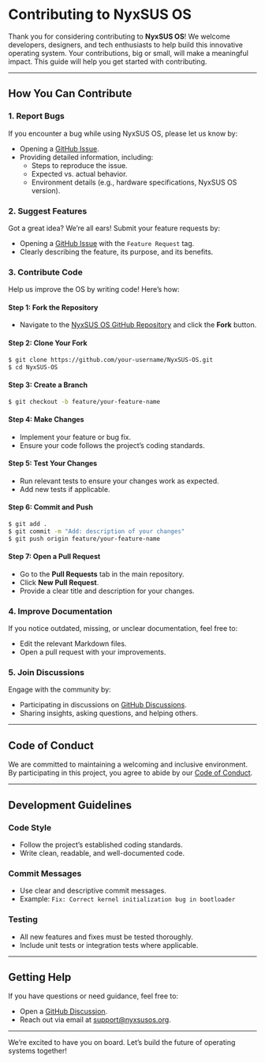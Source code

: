 # Contributing to NyxSUS OS

Thank you for considering contributing to **NyxSUS OS**! We welcome developers, designers, and tech enthusiasts to help build this innovative operating system. Your contributions, big or small, will make a meaningful impact. This guide will help you get started with contributing.

---

## How You Can Contribute

### 1. **Report Bugs**
If you encounter a bug while using NyxSUS OS, please let us know by:
- Opening a [GitHub Issue](https://github.com/NyxSUS-OS/issues).
- Providing detailed information, including:
  - Steps to reproduce the issue.
  - Expected vs. actual behavior.
  - Environment details (e.g., hardware specifications, NyxSUS OS version).

### 2. **Suggest Features**
Got a great idea? We’re all ears! Submit your feature requests by:
- Opening a [GitHub Issue](https://github.com/NyxSUS-OS/issues) with the `Feature Request` tag.
- Clearly describing the feature, its purpose, and its benefits.

### 3. **Contribute Code**
Help us improve the OS by writing code! Here’s how:

#### Step 1: Fork the Repository
- Navigate to the [NyxSUS OS GitHub Repository](https://github.com/NyxSUS-OS) and click the **Fork** button.

#### Step 2: Clone Your Fork
```bash
$ git clone https://github.com/your-username/NyxSUS-OS.git
$ cd NyxSUS-OS
```

#### Step 3: Create a Branch
```bash
$ git checkout -b feature/your-feature-name
```

#### Step 4: Make Changes
- Implement your feature or bug fix.
- Ensure your code follows the project’s coding standards.

#### Step 5: Test Your Changes
- Run relevant tests to ensure your changes work as expected.
- Add new tests if applicable.

#### Step 6: Commit and Push
```bash
$ git add .
$ git commit -m "Add: description of your changes"
$ git push origin feature/your-feature-name
```

#### Step 7: Open a Pull Request
- Go to the **Pull Requests** tab in the main repository.
- Click **New Pull Request**.
- Provide a clear title and description for your changes.

### 4. **Improve Documentation**
If you notice outdated, missing, or unclear documentation, feel free to:
- Edit the relevant Markdown files.
- Open a pull request with your improvements.

### 5. **Join Discussions**
Engage with the community by:
- Participating in discussions on [GitHub Discussions](https://github.com/NyxSUS-OS/discussions).
- Sharing insights, asking questions, and helping others.

---

## Code of Conduct

We are committed to maintaining a welcoming and inclusive environment. By participating in this project, you agree to abide by our [Code of Conduct](CODE_OF_CONDUCT.md).

---

## Development Guidelines

### Code Style
- Follow the project’s established coding standards.
- Write clean, readable, and well-documented code.

### Commit Messages
- Use clear and descriptive commit messages.
- Example: `Fix: Correct kernel initialization bug in bootloader`

### Testing
- All new features and fixes must be tested thoroughly.
- Include unit tests or integration tests where applicable.

---

## Getting Help

If you have questions or need guidance, feel free to:
- Open a [GitHub Discussion](https://github.com/NyxSUS-OS/discussions).
- Reach out via email at support@nyxsusos.org.

---

We’re excited to have you on board. Let’s build the future of operating systems together!

